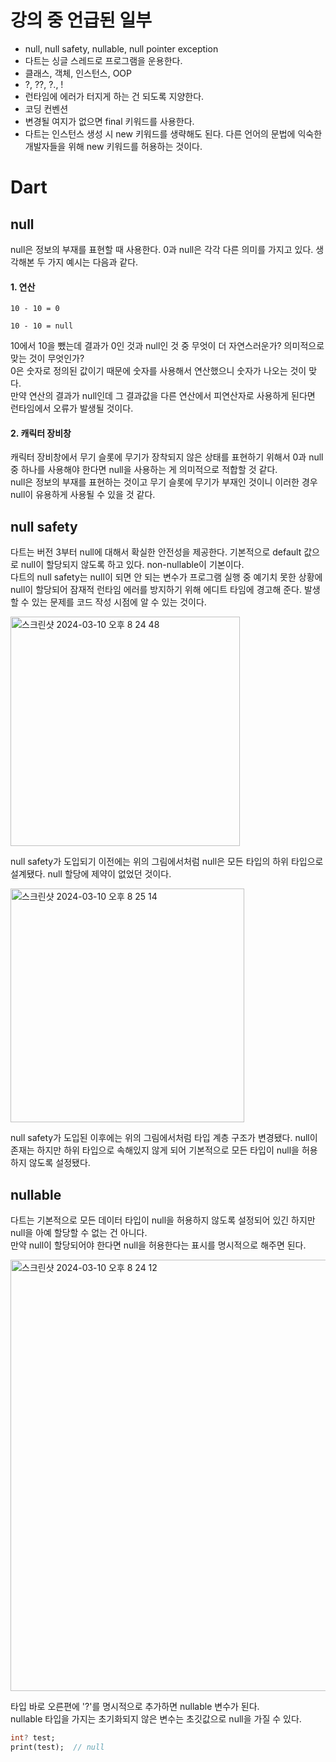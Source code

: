 # 강의 중 언급된 일부
- null, null safety, nullable, null pointer exception
- 다트는 싱글 스레드로 프로그램을 운용한다.
- 클래스, 객체, 인스턴스, OOP
- ?, ??, ?., !
- 런타임에 에러가 터지게 하는 건 되도록 지양한다.
- 코딩 컨벤션
- 변경될 여지가 없으면 final 키워드를 사용한다.
- 다트는 인스턴스 생성 시 new 키워드를 생략해도 된다. 다른 언어의 문법에 익숙한 개발자들을 위해 new 키워드를 허용하는 것이다.

# Dart

## null
null은 정보의 부재를 표현할 때 사용한다. 0과 null은 각각 다른 의미를 가지고 있다. 생각해본 두 가지 예시는 다음과 같다.
#### 1. 연산
```
10 - 10 = 0
```
```
10 - 10 = null
```
10에서 10을 뺐는데 결과가 0인 것과 null인 것 중 무엇이 더 자연스러운가? 의미적으로 맞는 것이 무엇인가?  
0은 숫자로 정의된 값이기 때문에 숫자를 사용해서 연산했으니 숫자가 나오는 것이 맞다.  
만약 연산의 결과가 null인데 그 결과값을 다른 연산에서 피연산자로 사용하게 된다면 런타임에서 오류가 발생될 것이다.

#### 2. 캐릭터 장비창  
캐릭터 장비창에서 무기 슬롯에 무기가 장착되지 않은 상태를 표현하기 위해서 0과 null 중 하나를 사용해야 한다면 null을 사용하는 게 의미적으로 적합할 것 같다.  
null은 정보의 부재를 표현하는 것이고 무기 슬롯에 무기가 부재인 것이니 이러한 경우 null이 유용하게 사용될 수 있을 것 같다.

## null safety
다트는 버전 3부터 null에 대해서 확실한 안전성을 제공한다. 기본적으로 default 값으로 null이 할당되지 않도록 하고 있다. non-nullable이 기본이다.  
다트의 null safety는 null이 되면 안 되는 변수가 프로그램 실행 중 예기치 못한 상황에 null이 할당되어 잠재적 런타임 에러를 방지하기 위해 에디트 타임에 경고해 준다. 발생할 수 있는 문제를 코드 작성 시점에 알 수 있는 것이다.  

<img width="367" alt="스크린샷 2024-03-10 오후 8 24 48" src="https://github.com/leeseowoo/TIL/assets/76784643/c0110972-a45b-4a3e-b2da-9f46fd8a4bfa">

null safety가 도입되기 이전에는 위의 그림에서처럼 null은 모든 타입의 하위 타입으로 설계됐다. null 할당에 제약이 없었던 것이다.

<img width="374" alt="스크린샷 2024-03-10 오후 8 25 14" src="https://github.com/leeseowoo/TIL/assets/76784643/cfcacdd5-c0cc-4b44-9ee7-cfe6911f68ce">

null safety가 도입된 이후에는 위의 그림에서처럼 타입 계층 구조가 변경됐다. null이 존재는 하지만 하위 타입으로 속해있지 않게 되어 기본적으로 모든 타입이 null을 허용하지 않도록 설정됐다.

## nullable
다트는 기본적으로 모든 데이터 타입이 null을 허용하지 않도록 설정되어 있긴 하지만 null을 아예 할당할 수 없는 건 아니다.  
만약 null이 할당되어야 한다면 null을 허용한다는 표시를 명시적으로 해주면 된다.

<img width="690" alt="스크린샷 2024-03-10 오후 8 24 12" src="https://github.com/leeseowoo/TIL/assets/76784643/529de6e5-a829-4c5c-abe1-7a349aa63c4f">

타입 바로 오른편에 '?'를 명시적으로 추가하면 nullable 변수가 된다.  
nullable 타입을 가지는 초기화되지 않은 변수는 초깃값으로 null을 가질 수 있다.

```dart
int? test;
print(test);  // null
```
